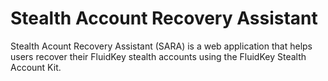 # Stealth Account Recovery Assistant

Stealth Acount Recovery Assistant (SARA) is a web application that helps users recover their FluidKey stealth accounts using the FluidKey Stealth Account Kit.
